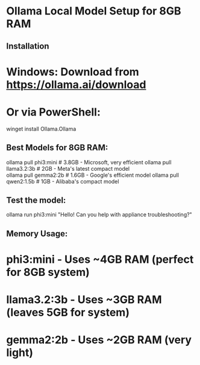 # Ollama Local Model Setup for 8GB RAM

## Installation
# Windows: Download from https://ollama.ai/download
# Or via PowerShell:
winget install Ollama.Ollama

## Best Models for 8GB RAM:
ollama pull phi3:mini        # 3.8GB - Microsoft, very efficient
ollama pull llama3.2:3b      # 2GB - Meta's latest compact model  
ollama pull gemma2:2b        # 1.6GB - Google's efficient model
ollama pull qwen2:1.5b       # 1GB - Alibaba's compact model

## Test the model:
ollama run phi3:mini "Hello! Can you help with appliance troubleshooting?"

## Memory Usage:
# phi3:mini    - Uses ~4GB RAM (perfect for 8GB system)
# llama3.2:3b  - Uses ~3GB RAM (leaves 5GB for system)
# gemma2:2b    - Uses ~2GB RAM (very light)